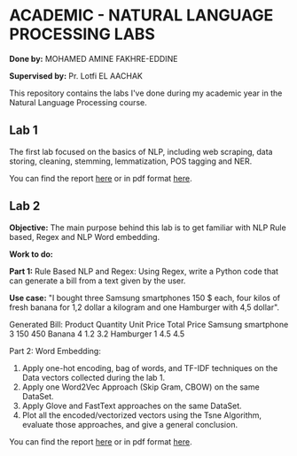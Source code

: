 # **ACADEMIC - NATURAL LANGUAGE PROCESSING LABS**

**Done by:** MOHAMED AMINE FAKHRE-EDDINE

**Supervised by:** Pr. Lotfi EL AACHAK

This repository contains the labs I've done during my academic year in the Natural Language Processing course.

## **Lab 1**
The first lab focused on the basics of NLP, including web scraping, data storing, cleaning, stemming, lemmatization, POS tagging and NER.

You can find the report [here](/lab-1/README.md) or in pdf format [here](/docs/Report-Lab-1.pdf). 

## **Lab 2**
**Objective:** The main purpose behind this lab is to get familiar with NLP Rule based, Regex and NLP Word embedding.

**Work to do:**

**Part 1:** Rule Based NLP and Regex:
Using Regex, write a Python code that can generate a bill from a text given by the user.

**Use case:**
"I bought three Samsung smartphones 150 $ each, four kilos of fresh banana for 1,2 dollar a kilogram and one Hamburger with 4,5 dollar".

Generated Bill:
Product Quantity Unit Price Total Price
Samsung smartphone 3 150 450
Banana 4 1.2 3.2
Hamburger 1 4.5 4.5

Part 2: Word Embedding:
1. Apply one-hot encoding, bag of words, and TF-IDF techniques on the Data vectors collected during the lab 1.
2. Apply one Word2Vec Approach (Skip Gram, CBOW) on the same DataSet.
3. Apply Glove and FastText approaches on the same DataSet.
4. Plot all the encoded/vectorized vectors using the Tsne Algorithm, evaluate those approaches, and give a general conclusion.

You can find the report [here](/lab-2/README.md) or in pdf format [here](/docs/Report-Lab-2.pdf).